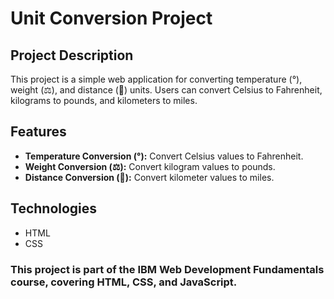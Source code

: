 # Unit Conversion Project

## Project Description
This project is a simple web application for converting temperature (°), weight (⚖️), and distance (📏) units. Users can convert Celsius to Fahrenheit, kilograms to pounds, and kilometers to miles.

## Features
- **Temperature Conversion (°):** Convert Celsius values to Fahrenheit.
- **Weight Conversion (⚖️):** Convert kilogram values to pounds.
- **Distance Conversion (📏):** Convert kilometer values to miles.

## Technologies
- HTML
- CSS

### This project is part of the IBM Web Development Fundamentals course, covering HTML, CSS, and JavaScript.
